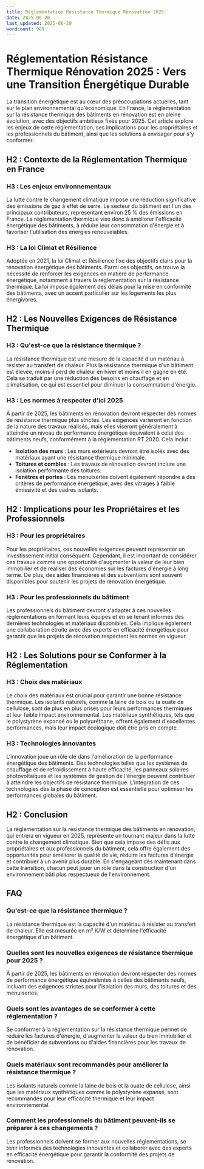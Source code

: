 ```yaml
---
title: Réglementation Résistance Thermique Rénovation 2025
date: 2025-06-20
last_updated: 2025-06-20
wordcount: 989
---
```


# Réglementation Résistance Thermique Rénovation 2025 : Vers une Transition Énergétique Durable

La transition énergétique est au cœur des préoccupations actuelles, tant sur le plan environnemental qu'économique. En France, la réglementation sur la résistance thermique des bâtiments en rénovation est en pleine évolution, avec des objectifs ambitieux fixés pour 2025. Cet article explore les enjeux de cette réglementation, ses implications pour les propriétaires et les professionnels du bâtiment, ainsi que les solutions à envisager pour s'y conformer.

## H2 : Contexte de la Réglementation Thermique en France

### H3 : Les enjeux environnementaux

La lutte contre le changement climatique impose une réduction significative des émissions de gaz à effet de serre. Le secteur du bâtiment est l'un des principaux contributeurs, représentant environ 25 % des émissions en France. La réglementation thermique vise donc à améliorer l'efficacité énergétique des bâtiments, à réduire leur consommation d'énergie et à favoriser l'utilisation des énergies renouvelables.

### H3 : La loi Climat et Résilience

Adoptée en 2021, la loi Climat et Résilience fixe des objectifs clairs pour la rénovation énergétique des bâtiments. Parmi ces objectifs, on trouve la nécessité de renforcer les exigences en matière de performance énergétique, notamment à travers la réglementation sur la résistance thermique. La loi impose également des délais pour la mise en conformité des bâtiments, avec un accent particulier sur les logements les plus énergivores.

## H2 : Les Nouvelles Exigences de Résistance Thermique

### H3 : Qu'est-ce que la résistance thermique ?

La résistance thermique est une mesure de la capacité d'un matériau à résister au transfert de chaleur. Plus la résistance thermique d'un bâtiment est élevée, moins il perd de chaleur en hiver et moins il en gagne en été. Cela se traduit par une réduction des besoins en chauffage et en climatisation, ce qui est essentiel pour diminuer la consommation d'énergie.

### H3 : Les normes à respecter d'ici 2025

À partir de 2025, les bâtiments en rénovation devront respecter des normes de résistance thermique plus strictes. Les exigences varieront en fonction de la nature des travaux réalisés, mais elles viseront généralement à atteindre un niveau de performance énergétique équivalent à celui des bâtiments neufs, conformément à la réglementation RT 2020. Cela inclut :

- **Isolation des murs** : Les murs extérieurs devront être isolés avec des matériaux ayant une résistance thermique minimale.
- **Toitures et combles** : Les travaux de rénovation devront inclure une isolation performante des toitures.
- **Fenêtres et portes** : Les menuiseries doivent également répondre à des critères de performance énergétique, avec des vitrages à faible émissivité et des cadres isolants.

## H2 : Implications pour les Propriétaires et les Professionnels

### H3 : Pour les propriétaires

Pour les propriétaires, ces nouvelles exigences peuvent représenter un investissement initial conséquent. Cependant, il est important de considérer ces travaux comme une opportunité d'augmenter la valeur de leur bien immobilier et de réaliser des économies sur les factures d'énergie à long terme. De plus, des aides financières et des subventions sont souvent disponibles pour soutenir les projets de rénovation énergétique.

### H3 : Pour les professionnels du bâtiment

Les professionnels du bâtiment devront s'adapter à ces nouvelles réglementations en formant leurs équipes et en se tenant informés des dernières technologies et matériaux disponibles. Cela implique également une collaboration étroite avec des experts en efficacité énergétique pour garantir que les projets de rénovation respectent les normes en vigueur.

## H2 : Les Solutions pour se Conformer à la Réglementation

### H3 : Choix des matériaux

Le choix des matériaux est crucial pour garantir une bonne résistance thermique. Les isolants naturels, comme la laine de bois ou la ouate de cellulose, sont de plus en plus prisés pour leurs performances thermiques et leur faible impact environnemental. Les matériaux synthétiques, tels que le polystyrène expansé ou le polyuréthane, offrent également d'excellentes performances, mais leur impact écologique doit être pris en compte.

### H3 : Technologies innovantes

L'innovation joue un rôle clé dans l'amélioration de la performance énergétique des bâtiments. Des technologies telles que les systèmes de chauffage et de refroidissement à haute efficacité, les panneaux solaires photovoltaïques et les systèmes de gestion de l'énergie peuvent contribuer à atteindre les objectifs de résistance thermique. L'intégration de ces technologies dès la phase de conception est essentielle pour optimiser les performances globales du bâtiment.

## H2 : Conclusion

La réglementation sur la résistance thermique des bâtiments en rénovation, qui entrera en vigueur en 2025, représente un tournant majeur dans la lutte contre le changement climatique. Bien que cela impose des défis aux propriétaires et aux professionnels du bâtiment, cela offre également des opportunités pour améliorer la qualité de vie, réduire les factures d'énergie et contribuer à un avenir plus durable. En s'engageant dès maintenant dans cette transition, chacun peut jouer un rôle dans la construction d'un environnement bâti plus respectueux de l'environnement.

## FAQ

### Qu'est-ce que la résistance thermique ?

La résistance thermique est la capacité d'un matériau à résister au transfert de chaleur. Elle est mesurée en m².K/W et détermine l'efficacité énergétique d'un bâtiment.

### Quelles sont les nouvelles exigences de résistance thermique pour 2025 ?

À partir de 2025, les bâtiments en rénovation devront respecter des normes de performance énergétique équivalentes à celles des bâtiments neufs, incluant des exigences strictes pour l'isolation des murs, des toitures et des menuiseries.

### Quels sont les avantages de se conformer à cette réglementation ?

Se conformer à la réglementation sur la résistance thermique permet de réduire les factures d'énergie, d'augmenter la valeur du bien immobilier et de bénéficier de subventions ou d'aides financières pour les travaux de rénovation.

### Quels matériaux sont recommandés pour améliorer la résistance thermique ?

Les isolants naturels comme la laine de bois et la ouate de cellulose, ainsi que les matériaux synthétiques comme le polystyrène expansé, sont recommandés pour leur efficacité thermique et leur impact environnemental.

### Comment les professionnels du bâtiment peuvent-ils se préparer à ces changements ?

Les professionnels doivent se former aux nouvelles réglementations, se tenir informés des technologies innovantes et collaborer avec des experts en efficacité énergétique pour garantir la conformité des projets de rénovation.